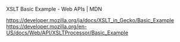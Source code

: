 XSLT Basic Example - Web APIs | MDN

https://developer.mozilla.org/ja/docs/XSLT_in_Gecko/Basic_Example
https://developer.mozilla.org/en-US/docs/Web/API/XSLTProcessor/Basic_Example


